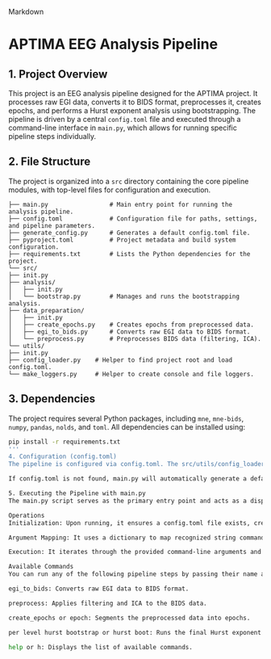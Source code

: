 Markdown

# APTIMA EEG Analysis Pipeline

## 1. Project Overview

This project is an EEG analysis pipeline designed for the APTIMA project. It processes raw EGI data, converts it to BIDS format, preprocesses it, creates epochs, and performs a Hurst exponent analysis using bootstrapping. The pipeline is driven by a central `config.toml` file and executed through a command-line interface in `main.py`, which allows for running specific pipeline steps individually.

## 2. File Structure

The project is organized into a `src` directory containing the core pipeline modules, with top-level files for configuration and execution.

~~~
├── main.py                 # Main entry point for running the analysis pipeline.
├── config.toml             # Configuration file for paths, settings, and pipeline parameters.
├── generate_config.py      # Generates a default config.toml file.
├── pyproject.toml          # Project metadata and build system configuration.
├── requirements.txt        # Lists the Python dependencies for the project.
└── src/
├── init.py
├── analysis/
│   ├── init.py
│   └── bootstrap.py        # Manages and runs the bootstrapping analysis.
├── data_preparation/
│   ├── init.py
│   ├── create_epochs.py    # Creates epochs from preprocessed data.
│   ├── egi_to_bids.py      # Converts raw EGI data to BIDS format.
│   └── preprocess.py       # Preprocesses BIDS data (filtering, ICA).
└── utils/
├── init.py
├── config_loader.py    # Helper to find project root and load config.toml.
└── make_loggers.py     # Helper to create console and file loggers.
~~~

## 3. Dependencies

The project requires several Python packages, including `mne`, `mne-bids`, `numpy`, `pandas`, `nolds`, and `toml`. All dependencies can be installed using:

```bash
pip install -r requirements.txt
'''
4. Configuration (config.toml)
The pipeline is configured via config.toml. The src/utils/config_loader.py module robustly finds and loads this file by locating the project's root directory (marked by pyproject.toml). It provides functions to access different sections of the configuration, ensuring that paths are correctly resolved relative to the project root.

If config.toml is not found, main.py will automatically generate a default version.

5. Executing the Pipeline with main.py
The main.py script serves as the primary entry point and acts as a dispatcher for running different stages of the analysis. It maps command-line arguments to the corresponding pipeline functions.

Operations
Initialization: Upon running, it ensures a config.toml file exists, creating one if necessary.

Argument Mapping: It uses a dictionary to map recognized string commands to their respective functions from the src modules.

Execution: It iterates through the provided command-line arguments and executes the corresponding functions in order.

Available Commands
You can run any of the following pipeline steps by passing their name as an argument to main.py:

egi_to_bids: Converts raw EGI data to BIDS format.

preprocess: Applies filtering and ICA to the BIDS data.

create_epochs or epoch: Segments the preprocessed data into epochs.

per level hurst bootstrap or hurst boot: Runs the final Hurst exponent bootstrap analysis.

help or h: Displays the list of available commands.